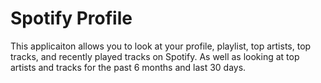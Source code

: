 # Spotify Profile

This applicaiton allows you to look at your profile, playlist, top artists, top tracks, and recently played tracks on Spotify. As well as looking at top artists and tracks for the past 6 months and last 30 days.

